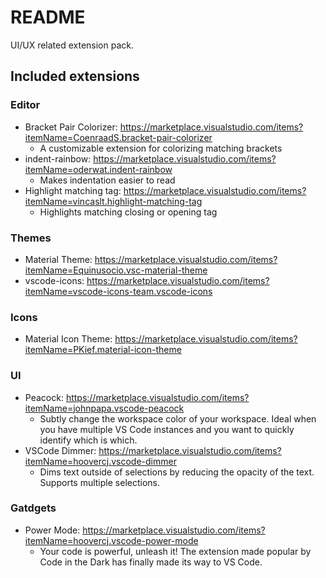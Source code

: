 # README

UI/UX related extension pack.

## Included extensions

### Editor

- Bracket Pair Colorizer: https://marketplace.visualstudio.com/items?itemName=CoenraadS.bracket-pair-colorizer
  - A customizable extension for colorizing matching brackets
- indent-rainbow: https://marketplace.visualstudio.com/items?itemName=oderwat.indent-rainbow
  - Makes indentation easier to read
- Highlight matching tag: https://marketplace.visualstudio.com/items?itemName=vincaslt.highlight-matching-tag
  - Highlights matching closing or opening tag

### Themes

- Material Theme: https://marketplace.visualstudio.com/items?itemName=Equinusocio.vsc-material-theme
- vscode-icons: https://marketplace.visualstudio.com/items?itemName=vscode-icons-team.vscode-icons

### Icons

- Material Icon Theme: https://marketplace.visualstudio.com/items?itemName=PKief.material-icon-theme

### UI

- Peacock: https://marketplace.visualstudio.com/items?itemName=johnpapa.vscode-peacock
  - Subtly change the workspace color of your workspace. Ideal when you have multiple VS Code instances and you want to quickly identify which is which.
- VSCode Dimmer: https://marketplace.visualstudio.com/items?itemName=hoovercj.vscode-dimmer
  - Dims text outside of selections by reducing the opacity of the text. Supports multiple selections.

### Gatdgets

- Power Mode: https://marketplace.visualstudio.com/items?itemName=hoovercj.vscode-power-mode
  - Your code is powerful, unleash it! The extension made popular by Code in the Dark has finally made its way to VS Code.
